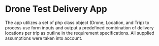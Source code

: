 # Drone Test Delivery App
The app utilizes a set of php class object (Drone, Location, and Trip) to process use form inputs and output a predefined combination of delivery locations per trip as outline in the requirement specifications. All supplied assumptions were taken into account.
